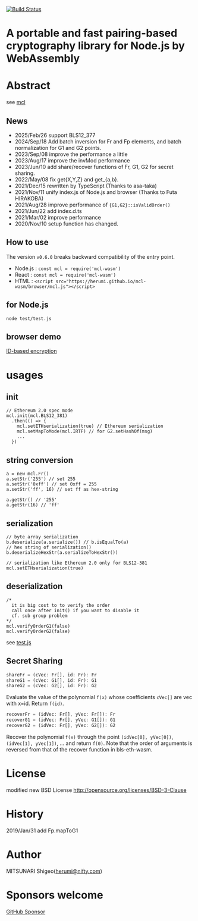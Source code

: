 [![Build Status](https://github.com/herumi/mcl-wasm/actions/workflows/main.yml/badge.svg)](https://github.com/herumi/mcl-wasm/actions/workflows/main.yml)

# A portable and fast pairing-based cryptography library for Node.js by WebAssembly

# Abstract

see [mcl](https://github.com/herumi/mcl)

## News
- 2025/Feb/26 support BLS12_377
- 2024/Sep/18 Add batch inversion for Fr and Fp elements, and batch normalization for G1 and G2 points.
- 2023/Sep/08 improve the performance a little
- 2023/Aug/17 improve the invMod performance
- 2023/Jun/10 add share/recover functions of Fr, G1, G2 for secret sharing.
- 2022/May/08 fix get{X,Y,Z} and get\_{a,b}.
- 2021/Dec/15 rewritten by TypeScript (Thanks to asa-taka)
- 2021/Nov/11 unify index.js of Node.js and browser (Thanks to Futa HIRAKOBA)
- 2021/Aug/28 improve performance of `{G1,G2}::isValidOrder()`
- 2021/Jun/22 add index.d.ts
- 2021/Mar/02 improve performance
- 2020/Nov/10 setup function has changed.

## How to use
The version `v0.6.0` breaks backward compatibility of the entry point.

- Node.js : `const mcl = require('mcl-wasm')`
- React : `const mcl = require('mcl-wasm')`
- HTML : `<script src="https://herumi.github.io/mcl-wasm/browser/mcl.js"></script>`

## for Node.js
```
node test/test.js
```

## browser demo
[ID-based encryption](https://herumi.github.io/mcl-wasm/browser/demo.html)

# usages

## init

```
// Ethereum 2.0 spec mode
mcl.init(mcl.BLS12_381)
  .then(() => {
    mcl.setETHserialization(true) // Ethereum serialization
    mcl.setMapToMode(mcl.IRTF) // for G2.setHashOf(msg)
    ...
  })
```

## string conversion

```
a = new mcl.Fr()
a.setStr('255') // set 255
a.setStr('0xff') // set 0xff = 255
a.setStr('ff', 16) // set ff as hex-string

a.getStr() // '255'
a.getStr(16) // 'ff'
```

## serialization

```
// byte array serialization
b.deserialize(a.serialize()) // b.isEqualTo(a)
// hex string of serialization()
b.deserializeHexStr(a.serializeToHexStr())
```

```
// serialization like Ethereum 2.0 only for BLS12-381
mcl.setETHserialization(true)
```

## deserialization
```
/*
  it is big cost to to verify the order
  call once after init() if you want to disable it
  cf. sub group problem
*/
mcl.verifyOrderG1(false)
mcl.verifyOrderG2(false)
```

see [test.js](https://github.com/herumi/mcl-wasm/blob/master/test/test.js)

## Secret Sharing

```typescript
shareFr = (cVec: Fr[], id: Fr): Fr
shareG1 = (cVec: G1[], id: Fr): G1
shareG2 = (cVec: G2[], id: Fr): G2
```
Evaluate the value of the polynomial `f(x)` whose coefficients `cVec[]` are vec with x=id.
Return `f(id)`.

```typescript
recoverFr = (idVec: Fr[], yVec: Fr[]): Fr
recoverG1 = (idVec: Fr[], yVec: G1[]): G1
recoverG2 = (idVec: Fr[], yVec: G2[]): G2
```
Recover the polynomial `f(x)` through the point `(idVec[0], yVec[0])`, `(idVec[1], yVec[1])`, ... and return `f(0)`.
Note that the order of arguments is reversed from that of the recover function in bls-eth-wasm.

# License

modified new BSD License
http://opensource.org/licenses/BSD-3-Clause

# History

2019/Jan/31 add Fp.mapToG1

# Author

MITSUNARI Shigeo(herumi@nifty.com)

# Sponsors welcome
[GitHub Sponsor](https://github.com/sponsors/herumi)

